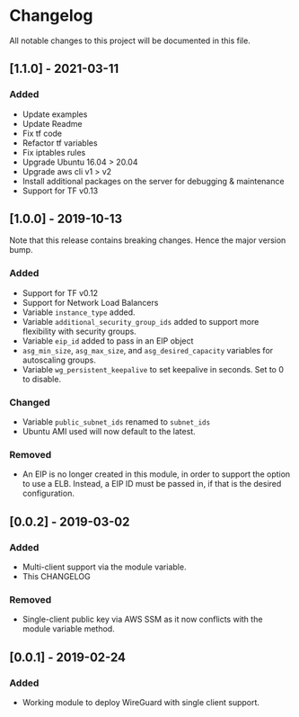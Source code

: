 # Changelog
All notable changes to this project will be documented in this file.

## [1.1.0] - 2021-03-11

### Added
- Update examples
- Update Readme
- Fix tf code
- Refactor tf variables
- Fix iptables rules
- Upgrade Ubuntu 16.04 > 20.04
- Upgrade aws cli v1 > v2
- Install additional packages on the server for debugging & maintenance
- Support for TF v0.13

## [1.0.0] - 2019-10-13
Note that this release contains breaking changes. Hence the major version bump.

### Added
- Support for TF v0.12
- Support for Network Load Balancers
- Variable `instance_type` added.
- Variable `additional_security_group_ids` added to support more flexibility with security groups.
- Variable `eip_id` added to pass in an EIP object
- `asg_min_size`, `asg_max_size`, and `asg_desired_capacity` variables for autoscaling groups.
- Variable `wg_persistent_keepalive` to set keepalive in seconds. Set to 0 to disable.

### Changed
- Variable `public_subnet_ids` renamed to `subnet_ids`
- Ubuntu AMI used will now default to the latest.

### Removed
- An EIP is no longer created in this module, in order to support the option to use a ELB. Instead, a EIP ID must be passed in, if that is the desired configuration.

## [0.0.2] - 2019-03-02
### Added
- Multi-client support via the module variable.
- This CHANGELOG
### Removed
- Single-client public key via AWS SSM as it now conflicts with the module variable method.

## [0.0.1] - 2019-02-24
### Added
- Working module to deploy WireGuard with single client support.
